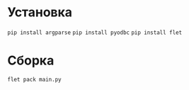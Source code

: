 # Установка
`pip install argparse`
`pip install pyodbc`
`pip install flet`

# Сборка
`flet pack main.py`